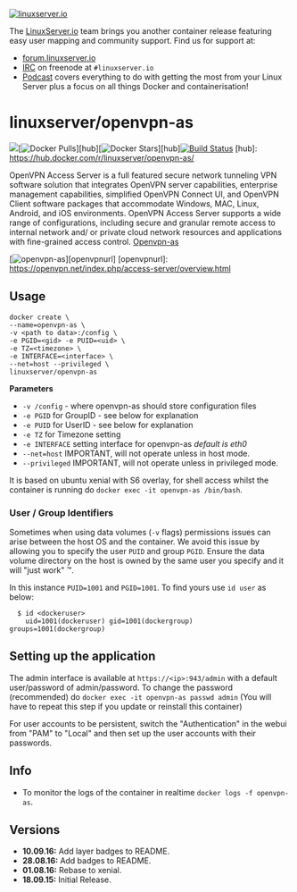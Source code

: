 [linuxserverurl]: https://linuxserver.io
[forumurl]: https://forum.linuxserver.io
[ircurl]: https://www.linuxserver.io/index.php/irc/
[podcasturl]: https://www.linuxserver.io/index.php/category/podcast/

[![linuxserver.io](https://www.linuxserver.io/wp-content/uploads/2015/06/linuxserver_medium.png)][linuxserverurl]

The [LinuxServer.io][linuxserverurl] team brings you another container release featuring easy user mapping and community support. Find us for support at:
* [forum.linuxserver.io][forumurl]
* [IRC][ircurl] on freenode at `#linuxserver.io`
* [Podcast][podcasturl] covers everything to do with getting the most from your Linux Server plus a focus on all things Docker and containerisation!

# linuxserver/openvpn-as
[![](https://images.microbadger.com/badges/image/linuxserver/openvpn-as.svg)](http://microbadger.com/images/linuxserver/openvpn-as "Get your own image badge on microbadger.com")[![Docker Pulls](https://img.shields.io/docker/pulls/linuxserver/openvpn-as.svg)][hub][![Docker Stars](https://img.shields.io/docker/stars/linuxserver/openvpn-as.svg)][hub][![Build Status](http://jenkins.linuxserver.io:8080/buildStatus/icon?job=Dockers/LinuxServer.io/linuxserver-openvpn-as)](http://jenkins.linuxserver.io:8080/job/Dockers/job/LinuxServer.io/job/linuxserver-openvpn-as/)
[hub]: https://hub.docker.com/r/linuxserver/openvpn-as/

OpenVPN Access Server is a full featured secure network tunneling VPN software solution that integrates OpenVPN server capabilities, enterprise management capabilities, simplified OpenVPN Connect UI, and OpenVPN Client software packages that accommodate Windows, MAC, Linux, Android, and iOS environments. OpenVPN Access Server supports a wide range of configurations, including secure and granular remote access to internal network and/ or private cloud network resources and applications with fine-grained access control. [Openvpn-as](https://openvpn.net/index.php/access-server/overview.html)

[![openvpn-as](https://raw.githubusercontent.com/linuxserver/docker-templates/master/linuxserver.io/img/openvpn-as-banner.png)][openvpnurl]
[openvpnurl]: https://openvpn.net/index.php/access-server/overview.html
## Usage

```
docker create \
--name=openvpn-as \
-v <path to data>:/config \
-e PGID=<gid> -e PUID=<uid> \
-e TZ=<timezone> \
-e INTERFACE=<interface> \
--net=host --privileged \
linuxserver/openvpn-as
```

**Parameters**


* `-v /config` - where openvpn-as should store configuration files
* `-e PGID` for GroupID - see below for explanation
* `-e PUID` for UserID - see below for explanation
* `-e TZ` for Timezone setting
* `-e INTERFACE` setting interface for openvpn-as *default is eth0*
* `--net=host` IMPORTANT, will not operate unless in host mode.
* `--privileged` IMPORTANT, will not operate unless in privileged mode.

It is based on ubuntu xenial with S6 overlay, for shell access whilst the container is running do `docker exec -it openvpn-as /bin/bash`.


### User / Group Identifiers

Sometimes when using data volumes (`-v` flags) permissions issues can arise between the host OS and the container. We avoid this issue by allowing you to specify the user `PUID` and group `PGID`. Ensure the data volume directory on the host is owned by the same user you specify and it will "just work" ™.

In this instance `PUID=1001` and `PGID=1001`. To find yours use `id user` as below:

```
  $ id <dockeruser>
    uid=1001(dockeruser) gid=1001(dockergroup) groups=1001(dockergroup)
```


## Setting up the application 

The admin interface is available at `https://<ip>:943/admin` with a default user/password of admin/password.
To change the password (recommended) do
`docker exec -it openvpn-as passwd admin`  (You will have to repeat this step if you update or reinstall this container)

For user accounts to be persistent, switch the "Authentication" in the webui from "PAM" to "Local" and then set up the user accounts with their passwords.

## Info

* To monitor the logs of the container in realtime `docker logs -f openvpn-as`.



## Versions

+ **10.09.16:** Add layer badges to README.
+ **28.08.16:** Add badges to README.
+ **01.08.16:** Rebase to xenial.
+ **18.09.15:** Initial Release. 

